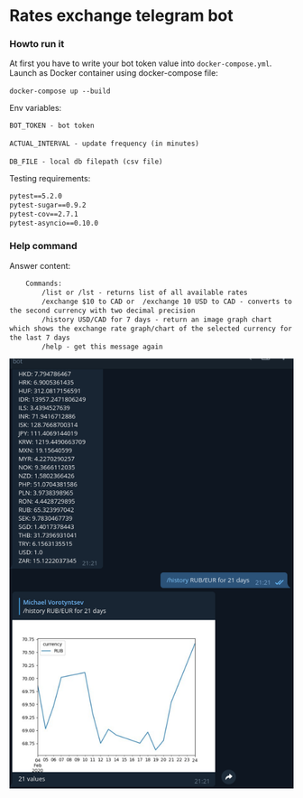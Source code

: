 # Rates exchange telegram bot

### Howto run it

At first you have to write your bot token value into `docker-compose.yml`.
Launch as Docker container using docker-compose file:

`docker-compose up --build`

Env variables:

    BOT_TOKEN - bot token

    ACTUAL_INTERVAL - update frequency (in minutes)

    DB_FILE - local db filepath (csv file)

Testing requirements:
~~~
pytest==5.2.0
pytest-sugar==0.9.2
pytest-cov==2.7.1
pytest-asyncio==0.10.0
~~~

### Help command

Answer content:
~~~
    Commands:
        /list or /lst - returns list of all available rates
        /exchange $10 to CAD or  /exchange 10 USD to CAD - converts to the second currency with two decimal precision
        /history USD/CAD for 7 days - return an image graph chart which shows the exchange rate graph/chart of the selected currency for the last 7 days
        /help - get this message again
~~~

![Dialog example](dialog.png)
